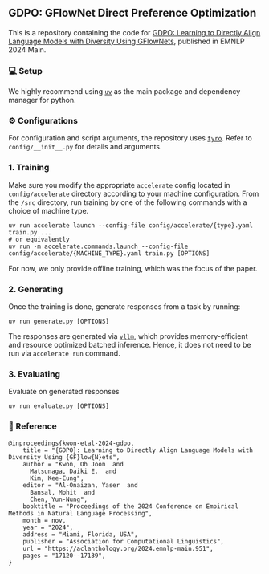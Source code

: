 ## GDPO: GFlowNet Direct Preference Optimization

This is a repository containing the code for [GDPO: Learning to Directly Align Language Models with Diversity Using GFlowNets](https://aclanthology.org/2024.emnlp-main.951.pdf), published in EMNLP 2024 Main.

### 💻 Setup
We highly recommend using [`uv`](https://github.com/astral-sh/uv) as the main package and dependency manager for python.

### ⚙️ Configurations
For configuration and script arguments, the repository uses [`tyro`](https://brentyi.github.io/tyro).
Refer to `config/__init__.py` for details and arguments.

### 1. Training
Make sure you modify the appropriate `accelerate` config located in `config/accelerate` directory according to your machine configuration. From the `/src` directory, run training by one of the following commands with a choice of machine type.

```shell
uv run accelerate launch --config-file config/accelerate/{type}.yaml train.py ...
# or equivalently
uv run -m accelerate.commands.launch --config-file config/accelerate/{MACHINE_TYPE}.yaml train.py [OPTIONS]
```

For now, we only provide offline training, which was the focus of the paper.

### 2. Generating
Once the training is done, generate responses from a task by running:

```shell
uv run generate.py [OPTIONS]
```

The responses are generated via [`vllm`](https://github.com/vllm-project/vllm), which provides memory-efficient and resource optimized batched inference.
Hence, it does not need to be run via `accelerate run` command.

### 3. Evaluating
Evaluate on generated responses

```shell
uv run evaluate.py [OPTIONS]
```

### 📖 Reference

```
@inproceedings{kwon-etal-2024-gdpo,
    title = "{GDPO}: Learning to Directly Align Language Models with Diversity Using {GF}low{N}ets",
    author = "Kwon, Oh Joon  and
      Matsunaga, Daiki E.  and
      Kim, Kee-Eung",
    editor = "Al-Onaizan, Yaser  and
      Bansal, Mohit  and
      Chen, Yun-Nung",
    booktitle = "Proceedings of the 2024 Conference on Empirical Methods in Natural Language Processing",
    month = nov,
    year = "2024",
    address = "Miami, Florida, USA",
    publisher = "Association for Computational Linguistics",
    url = "https://aclanthology.org/2024.emnlp-main.951",
    pages = "17120--17139",
}
```

